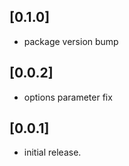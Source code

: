 ## [0.1.0]
* package version bump

## [0.0.2]
* options parameter fix

## [0.0.1]
* initial release.